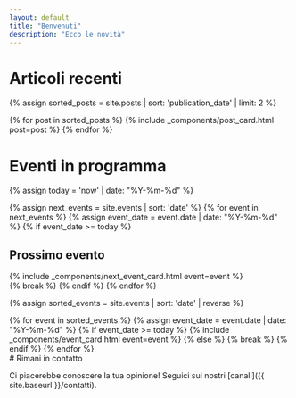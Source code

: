 ```yaml
---
layout: default
title: "Benvenuti"
description: "Ecco le novità"
---
```


# Articoli recenti

{% assign sorted_posts = site.posts | sort: 'publication_date' | limit: 2 %}
<div class="post-list mb-5">
  {% for post in sorted_posts %}
    {% include _components/post_card.html post=post %}
  {% endfor %}
</div>

# Eventi in programma
{% assign today = 'now' | date: "%Y-%m-%d" %}

{% assign next_events = site.events | sort: 'date' %}
{% for event in next_events %}
{% assign event_date = event.date | date: "%Y-%m-%d" %}
{% if event_date >= today %}
## Prossimo evento
  <div>
      {% include _components/next_event_card.html event=event %}
  </div>
  {% break %}
  {% endif %}
{% endfor %}

{% assign sorted_events = site.events | sort: 'date' | reverse %}
<div class="timeline">
{% for event in sorted_events %}
  {% assign event_date = event.date | date: "%Y-%m-%d" %}
  {% if event_date >= today %}
    {% include _components/event_card.html event=event %}
  {% else %}
    {% break %}
  {% endif %}
{% endfor %}
</div>
# Rimani in contatto

Ci piacerebbe conoscere la tua opinione! Seguici sui nostri [canali]({{ site.baseurl }}/contatti).